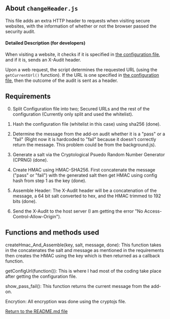  ## About `changeHeader.js`

This file adds an extra HTTP header to requests when visiting secure websites, with the information of whether or not the browser passed the security audit. 

#### Detailed Description (for developers)

When visiting a website, it checks if it is specified in [the configuration file](writing_config.md), and if it is, sends an X-Audit header. 

Upon a web request, the script determines the requested URL (using the `getCurrentUrl()` function). If the URL is one specified in [the configuration file](writing_config.md), then the outcome of the audit is sent as a header. 

Requirements
-------------

0. Split Configuration file into two; Secured URLs and the rest of the configuration (Currently only split and used the whitelist).

1. Hash the configuration file (whitelist in this case) using sha256 (done).

2. Determine the message from the add-on audit whether it is a "pass" or a "fail" (Right now it is hardcoded to "fail" because it doesn't correctly return the message. This problem could be from the background.js).

3. Generate a salt via the Cryptological Psuedo Random Number Generator (CPRNG) (done).

4. Create HMAC using HMAC-SHA256. First concatenate the message ("pass" or "fail") with the generated salt then get HMAC using config hash from step 1 as the key (done).

5. Assemble Header: The X-Audit header will be a concatenation of the message, a 64 bit salt converted to hex, and the HMAC trimmed to 192 bits (done).

6. Send the X-Audit to the host server (I am getting the error "No Access-Control-Allow-Origin").


Functions and methods used
------------------------------------
createHmac_And_Assemble(key, salt, message, done): This function takes in the concatenates the salt and message as mentioned in the requirements then creates the HMAC using the key which is then returned as a callback function.

getConfigUrl(function()): This is where I had most of the coding take place after getting the configuration file.

show_pass_fail(): This function returns the current message from the add-on.

Encrytion: All encryption was done using the cryptojs file.

[Return to the README.md file](../README.md)
